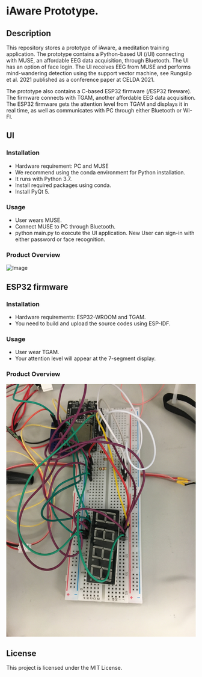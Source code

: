 # iAware Prototype.

## Description
This repository stores a prototype of iAware, a meditation training application. The prototype contains a Python-based UI (/UI) connecting with MUSE, an affordable EEG data acquisition, through Bluetooth. The UI has an option of face login.
The UI receives EEG from MUSE and performs mind-wandering detection using the support vector machine, see Rungsilp et al. 2021 published as a conference paper at CELDA 2021.

The prototype also contains a C-based ESP32 firmware (/ESP32 fireware). The firmware connects with TGAM, another affordable EEG data acquisition. The ESP32 firmware gets the attention level from TGAM and 
displays it in real time, as well as communicates with PC through either Bluetooth or WI-FI.

## UI
### Installation
- Hardware requirement: PC and MUSE
- We recommend using the conda environment for Python installation.
- It runs with Python 3.7.
- Install required packages using conda.
- Install PyQt 5.

### Usage
- User wears MUSE.
- Connect MUSE to PC through Bluetooth.
- python main.py to execute the UI application. New User can sign-in with either password or face recognition.

### Product Overview
![Image](/images/iAware_app.png)

## ESP32 firmware
### Installation
- Hardware requirements: ESP32-WROOM and TGAM.
- You need to build and upload the source codes using ESP-IDF.

### Usage
- User wear TGAM.
- Your attention level will appear at the 7-segment display.

### Product Overview
![Image](/images/esp32.JPG)

## License
This project is licensed under the MIT License.

